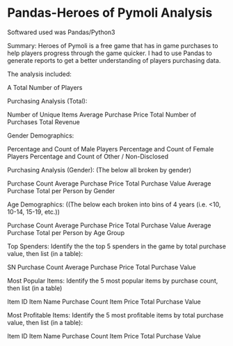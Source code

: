 # Pandas-Heroes of Pymoli Analysis

Softwared used was Pandas/Python3

Summary:
Heroes of Pymoli is a free game that has in game purchases to help players progress through the game quicker.  I had to use Pandas to generate reports to get a better understanding of players purchasing data.

The analysis included:

 A Total Number of Players
  
  Purchasing Analysis (Total):

Number of Unique Items
Average Purchase Price
Total Number of Purchases
Total Revenue

Gender Demographics:

Percentage and Count of Male Players
Percentage and Count of Female Players
Percentage and Count of Other / Non-Disclosed

Purchasing Analysis (Gender): (The below all broken by gender)

Purchase Count
Average Purchase Price
Total Purchase Value
Average Purchase Total per Person by Gender
      
Age Demographics: ((The below each broken into bins of 4 years (i.e. <10, 10-14, 15-19, etc.))

Purchase Count
Average Purchase Price
Total Purchase Value
Average Purchase Total per Person by Age Group

Top Spenders: Identify the the top 5 spenders in the game by total purchase value, then list (in a table):

SN
Purchase Count
Average Purchase Price
Total Purchase Value

Most Popular Items: Identify the 5 most popular items by purchase count, then list (in a table)

Item ID
Item Name
Purchase Count
Item Price
Total Purchase Value

Most Profitable Items: Identify the 5 most profitable items by total purchase value, then list (in a table):

Item ID
Item Name
Purchase Count
Item Price
Total Purchase Value
      
